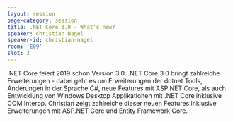 ```yaml
---
layout: session
page-category: session
title: .NET Core 3.0 - What's new?
speaker: Christian Nagel
speaker-id: christian-nagel
room: 'E09'
slot: 3
---
```


.NET Core feiert 2019 schon Version 3.0. .NET Core 3.0 bringt zahlreiche Erweiterungen - dabei geht es um Erweiterungen der dotnet Tools, Änderungen in der Sprache C#, neue Features mit ASP.NET Core, als auch Entwicklung von Windows Desktop Applikationen mit .NET Core inklusive COM Interop. Christian zeigt zahlreiche dieser neuen Features inklusive Erweiterungen mit ASP.NET Core und Entity Framework Core.